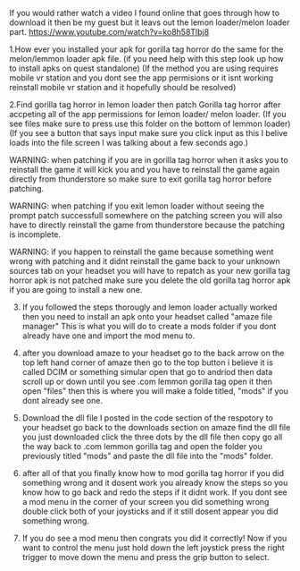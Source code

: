 If you would rather watch a video I found online that goes through how to download it  then be my guest but it leavs out the lemon loader/melon loader part. https://www.youtube.com/watch?v=ko8h58Tlbj8

1.How ever you installed your apk for gorilla tag horror do the same for the melon/lemmon loader apk file.
(if you need help with this step look up how to install apks on quest standalone) (If the method you are using requires mobile vr station and you dont see the app permisions or it isnt working   reinstall mobile vr station and it hopefully should be resolved)

 2.Find gorilla tag horror in lemon loader then patch Gorilla tag horror after accpeting all of the  app permissions for lemon loader/ melon loader.
(If you see files make sure to press use this folder on the bottom of lemmon loader) (If you see a button that says input make sure you click input as this I belive loads into the file screen I was talking about a few seconds ago.)


WARNING: when patching if you are in gorilla tag horror when it asks you to reinstall the game it will kick you and you have to reinstall the game again directly from  thunderstore so make sure to exit gorilla tag horror before patching. 

WARNING: when patching if you exit lemon loader  without seeing the prompt patch successfull  somewhere on the patching screen  you will also have to directly reinstall the game from thunderstore because the patching is incomplete.

WARNING: if you happen to reinstall the game because something went wrong with patching and it didnt reinstall the game back to your unknown sources tab on your  headset you will have to repatch as your new gorilla tag horror apk is not patched make sure you delete the old gorilla tag horror apk if you are going to install a new one.

3. If you followed the steps thorougly and lemon loader actually worked then you need to install an apk onto your headset called "amaze file manager" This is what you will do to create  a mods folder if you dont already have one and import the mod menu to.

4. after you download amaze to your headset go to the back arrow on the top left hand corner of amaze then go to the top button i believe it is called DCIM or something simular open that go to andriod then data scroll up or down until you see .com lemmon gorilla tag open it then open "files" then this is where you will make a folde titled, "mods" if you dont already see one.

5.  Download the dll file I posted in the code section of the respotory to your headset go back to the  downloads section  on amaze find the dll file you just downloaded  click the three dots by the dll file then copy go all the way back to .com lemmon gorilla tag and open the folder you previously titled "mods" and paste the dll file into the "mods" folder.

6.  after all of that you finally know how to mod gorilla tag horror if you did something wrong and it dosent work you already know the steps so you know how to go back and redo the steps if it didnt work. If you dont see a mod menu in the corner of your screen you did something wrong double click both of your joysticks and if it still dosent appear you did something wrong.

7. If you do see a mod menu then congrats you did it correctly! Now if you want to control the menu just hold down the left joystick press the right trigger to move down the menu and press the grip button to select.
